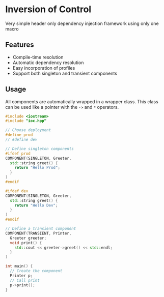 # Inversion of Control

Very simple header only dependency injection framework using only one macro

## Features

- Compile-time resolution
- Automatic dependency resolution
- Easy incorporation of profiles
- Support both singleton and transient components

## Usage

All components are automatically wrapped in a wrapper class. This class can be used like a pointer with the `->` and `*` operators.

```cpp
#include <iostream>
#include "ioc.hpp"

// Choose deployment
#define prod
// #define dev

// Define singleton components
#ifdef prod
COMPONENT(SINGLETON, Greeter,
  std::string greet() {
    return "Hello Prod";
  }
)
#endif

#ifdef dev
COMPONENT(SINGLETON, Greeter,
  std::string greet() {
    return "Hello Dev";
  }
)
#endif

// Define a transient component
COMPONENT(TRANSIENT, Printer,
  Greeter greeter;
  void print() {
    std::cout << greeter->greet() << std::endl;
  }
)

int main() {
  // Create the component
  Printer p;
  // Call print
  p->print();
}
```
